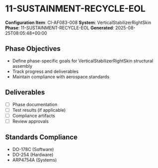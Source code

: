 # 11-SUSTAINMENT-RECYCLE-EOL

**Configuration Item**: CI-AF083-008
**System**: VerticalStabilizerRightSkin
**Phase**: 11-SUSTAINMENT-RECYCLE-EOL
**Generated**: 2025-08-25T08:05:48+00:00

## Phase Objectives
- Define phase-specific goals for VerticalStabilizerRightSkin structural assembly
- Track progress and deliverables
- Maintain compliance with aerospace standards

## Deliverables
- [ ] Phase documentation
- [ ] Test results (if applicable)
- [ ] Compliance artifacts
- [ ] Review approvals

## Standards Compliance
- DO-178C (Software)
- DO-254 (Hardware)
- ARP4754A (Systems)

